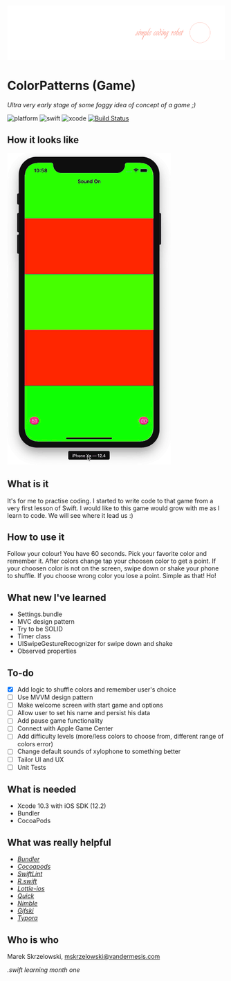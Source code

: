 ![logo](/Demo/logo.png)

# ColorPatterns (Game)

*Ultra very early stage of some foggy idea of concept of a game ;)*

![platform](https://img.shields.io/badge/platform-iOS-green.svg)
![swift](https://img.shields.io/badge/swift-5.0-orange.svg)
![xcode](https://img.shields.io/badge/xcode-10.2-blue.svg)
[![Build Status](https://travis-ci.org/vandermesis/ColorPatterns.svg?branch=master)](https://travis-ci.org/vandermesis/ColorPatterns)

## How it looks like
![animation](/Demo/animation.gif)

## What is it

It's for me to practise coding. I started to write code to that game from a very first lesson of Swift.
I would like to this game would grow with me as I learn to code. We will see where it lead us :)

## How to use it

Follow your colour! 
You have 60 seconds. 
Pick your favorite color and remember it. 
After colors change tap your choosen color to get a point.
If your choosen color is not on the screen, swipe down or shake your phone to shuffle.
If you choose wrong color you lose a point.
Simple as that!
Ho!

## What new I've learned

- Settings.bundle
- MVC design pattern
- Try to be SOLID
- Timer class
- UISwipeGestureRecognizer for swipe down and shake
- Observed properties

## To-do

- [x] Add logic to shuffle colors and remember user's choice
- [ ] Use MVVM design pattern
- [ ] Make welcome screen with start game and options
- [ ] Allow user to set his name and persist his data
- [ ] Add pause game functionality
- [ ] Connect with Apple Game Center
- [ ] Add difficulty levels (more/less colors to choose from, different range of colors error)
- [ ] Change default sounds of xylophone to something better
- [ ] Tailor UI and UX
- [ ] Unit Tests

## What is needed

- Xcode 10.3 with iOS SDK (12.2)
- Bundler
- CocoaPods

## What was really helpful

- *[Bundler](https://github.com/bundler/bundler)*
- *[Cocoapods](https://cocoapods.org)*
- *[SwiftLint](https://github.com/realm/SwiftLint)*
- *[R.swift](https://github.com/mac-cain13/R.swift)*
- *[Lottie-ios](https://github.com/airbnb/lottie-ios)*
- *[Quick](https://github.com/Quick/Quick)*
- *[Nimble](https://github.com/Quick/Nimble)*
- *[Gifski](https://gif.ski)*
- *[Typora](https://typora.io)*

## Who is who

Marek Skrzelowski, mskrzelowski@vandermesis.com

*.swift learning month one*
